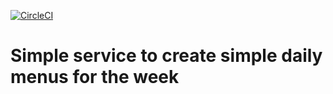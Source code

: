 [![CircleCI](https://circleci.com/gh/vetusbs/weeku.svg?style=svg)](https://circleci.com/gh/vetusbs/weeku)

# Simple service to create simple daily menus for the week
